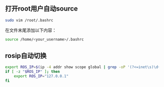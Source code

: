## 打开root用户自动source

```bash
sudo vim /root/.bashrc
```

在文件末尾添加以下内容：

```bash
source /home/<your_username>/.bashrc
```

## rosip自动切换

```bash
export ROS_IP=$(ip -4 addr show scope global | grep -oP '(?<=inet\s)\d+(\.\d+){3}' | head -n 1)
if [ -z "$ROS_IP" ]; then
    export ROS_IP="127.0.0.1"
fi
```

